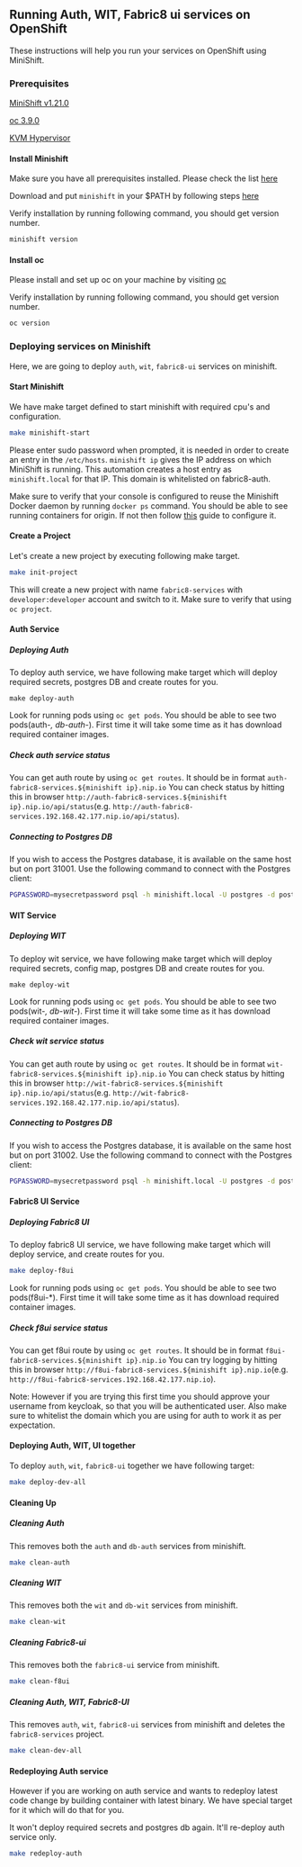 ## Running Auth, WIT, Fabric8 ui services on OpenShift

These instructions will help you run your services on OpenShift using MiniShift.

### Prerequisites

[MiniShift v1.21.0](https://docs.openshift.org/latest/minishift/getting-started/installing.html)

[oc 3.9.0](https://kubernetes.io/docs/tasks/tools/install-kubectl/)

[KVM Hypervisor](https://www.linux-kvm.org/page/Downloads)

#### Install Minishift

Make sure you have all prerequisites installed. Please check the list [here](https://docs.openshift.org/latest/minishift/getting-started/installing.html#install-prerequisites)

Download and put `minishift` in your $PATH by following steps [here](https://docs.openshift.org/latest/minishift/getting-started/installing.html#manually)

Verify installation by running following command, you should get version number.
```bash
minishift version
```

#### Install oc
Please install and set up oc on your machine by visiting [oc](https://docs.openshift.org/latest/cli_reference/get_started_cli.html#installing-the-cli)

Verify installation by running following command, you should get version number.
```bash
oc version
```

### Deploying services on Minishift
Here, we are going to deploy `auth`, `wit`, `fabric8-ui` services on minishift.

#### Start Minishift
We have make target defined to start minishift with required cpu's and configuration.
```bash
make minishift-start
```
Please enter sudo password when prompted, it is needed in order to create an entry in the `/etc/hosts`.
`minishift ip` gives the IP address on which MiniShift is running. This automation creates a host entry as `minishift.local` for that IP. This domain is whitelisted on fabric8-auth.

Make sure to verify that your console is configured to reuse the Minishift Docker daemon by running `docker ps` command. You should be able to see running containers for origin.
If not then follow [this](https://docs.openshift.org/latest/minishift/using/docker-daemon.html#docker-daemon-overview) guide to configure it.

#### Create a Project
Let's create a new project by executing following make target.
```bash
make init-project
```

This will create a new project with name `fabric8-services` with `developer:developer` account and switch to it. Make sure to verify that using `oc project`.

#### Auth Service
##### Deploying Auth

To deploy auth service, we have following make target which will deploy required secrets, postgres DB and create routes for you.
```
make deploy-auth
```

Look for running pods using `oc get pods`. You should be able to see two pods(auth-*, db-auth-*). First time it will take some time as it has download required container images.

##### Check auth service status
You can get auth route by using `oc get routes`. It should be in format `auth-fabric8-services.${minishift ip}.nip.io`
You can check status by hitting this in browser `http://auth-fabric8-services.${minishift ip}.nip.io/api/status`(e.g. `http://auth-fabric8-services.192.168.42.177.nip.io/api/status`).

##### Connecting to Postgres DB
If you wish to access the Postgres database, it is available on the same host but on port 31001.  Use the following command to connect with the Postgres client:

```bash
PGPASSWORD=mysecretpassword psql -h minishift.local -U postgres -d postgres -p 31001
```

#### WIT Service
##### Deploying WIT

To deploy wit service, we have following make target which will deploy required secrets, config map, postgres DB and create routes for you.
```
make deploy-wit
```

Look for running pods using `oc get pods`. You should be able to see two pods(wit-*, db-wit-*). First time it will take some time as it has download required container images.

##### Check wit service status
You can get auth route by using `oc get routes`. It should be in format `wit-fabric8-services.${minishift ip}.nip.io`
You can check status by hitting this in browser `http://wit-fabric8-services.${minishift ip}.nip.io/api/status`(e.g. `http://wit-fabric8-services.192.168.42.177.nip.io/api/status`).

##### Connecting to Postgres DB
If you wish to access the Postgres database, it is available on the same host but on port 31002.  Use the following command to connect with the Postgres client:

```bash
PGPASSWORD=mysecretpassword psql -h minishift.local -U postgres -d postgres -p 31002
```

#### Fabric8 UI Service
##### Deploying Fabric8 UI

To deploy fabric8 UI service, we have following make target which will deploy service, and create routes for you.
```bash
make deploy-f8ui
```

Look for running pods using `oc get pods`. You should be able to see two pods(f8ui-*). First time it will take some time as it has download required container images.

##### Check f8ui service status
You can get f8ui route by using `oc get routes`. It should be in format `f8ui-fabric8-services.${minishift ip}.nip.io`
You can try logging by hitting this in browser `http://f8ui-fabric8-services.${minishift ip}.nip.io`(e.g. `http://f8ui-fabric8-services.192.168.42.177.nip.io`).

Note: However if you are trying this first time you should approve your username from keycloak, so that you will be authenticated user.
Also make sure to whitelist the domain which you are using for auth to work it as per expectation.

#### Deploying Auth, WIT, UI together
To deploy `auth`, `wit`, `fabric8-ui` together we have following target:
```bash
make deploy-dev-all
```

#### Cleaning Up

##### Cleaning Auth
This removes both the `auth` and `db-auth` services from minishift.
```bash
make clean-auth
```

##### Cleaning WIT
This removes both the `wit` and `db-wit` services from minishift.
```bash
make clean-wit
```

##### Cleaning Fabric8-ui
This removes both the `fabric8-ui` service from minishift.
```bash
make clean-f8ui
```

##### Cleaning Auth, WIT, Fabric8-UI
This removes `auth`, `wit`, `fabric8-ui` services from minishift and deletes the `fabric8-services` project.
```bash
make clean-dev-all
```

#### Redeploying Auth service
However if you are working on auth service and wants to redeploy latest code change by building container with latest binary. We have
special target for it which will do that for you.

It won't deploy required secrets and postgres db again. It'll re-deploy auth service only.

```bash
make redeploy-auth
```
